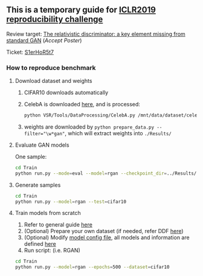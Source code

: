 ## This is a temporary guide for [ICLR2019 reproducibility challenge](https://reproducibility-challenge.github.io/iclr_2019/)

Review target: [The relativistic discriminator: a key element missing from standard GAN](https://openreview.net/forum?id=S1erHoR5t7) (*Accept Poster*)

Ticket: [S1erHoR5t7](https://github.com/reproducibility-challenge/iclr_2019/issues/10)

### How to reproduce benchmark

1. Download dataset and weights

   1. CIFAR10 downloads automatically
   2. CelebA is downloaded [here](http://mmlab.ie.cuhk.edu.hk/projects/CelebA.html), and is processed:
      ```bash
      python VSR/Tools/DataProcessing/CelebA.py /mnt/data/dataset/celeba/ --n_test=10000
      ```

   3. weights are downloaded by `python prepare_data.py --filter="\w*gan"`, which will extract weights into `./Results/`

2. Evaluate GAN models

   One sample:
   ```bash
   cd Train
   python run.py --mode=eval --model=rgan --checkpoint_dir=../Results/rgan --epochs=500 --test=cifar10 --enable_inception_score --enable_fid
   ```
   
3. Generate samples

   ```bash
   cd Train
   python run.py --model=rgan --test=cifar10
   ```

4. Train models from scratch

    1. Refer to general guide [here](../README.md)
    2. (Optional) Prepare your own dataset (if needed, refer DDF [here](../Data/README.md))
    3. (Optional) Modify [model config file](../Train/parameters/rgan.yaml), all models and information are defined [here](../VSR/Models/Gan.py)
    4. Run script: (i.e. RGAN)
    ```bash
    cd Train
    python run.py --model=rgan --epochs=500 --dataset=cifar10
    ```